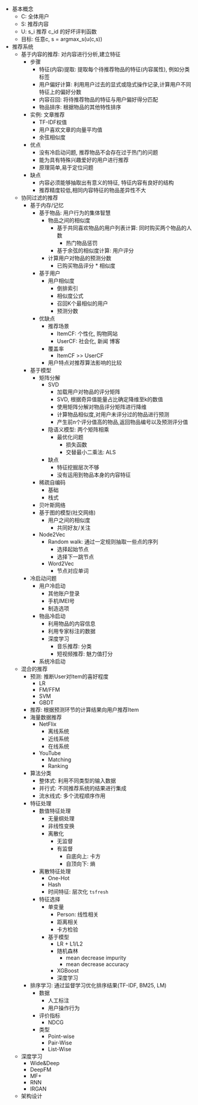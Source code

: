 - 基本概念
    - C: 全体用户
    - S: 推荐内容
    - U: s_i 推荐 c_id 的好坏评判函数
    - 目标: 任意c, s = argmax_s(u(c,s))
- 推荐系统
    - 基于内容的推荐: 对内容进行分析,建立特征
        - 步骤
            - 特征(内容)提取: 提取每个待推荐物品的特征(内容属性), 例如分类标签
            - 用户偏好计算: 利用用户过去的显式或隐式操作记录,计算用户不同特征上的偏好分数
            - 内容召回: 将待推荐物品的特征与用户偏好得分匹配
            - 物品排序: 根据物品的其他特性排序
        - 实例: 文章推荐
            - TF-IDF权值
            - 用户喜欢文章的向量平均值
            - 余弦相似度
        - 优点
            - 没有冷启动问题, 推荐物品不会存在过于热门的问题
            - 能为具有特殊兴趣爱好的用户进行推荐
            - 原理简单,易于定位问题
        - 缺点
            - 内容必须能够抽取出有意义的特征, 特征内容有良好的结构
            - 推荐精度较低,相同内容特征的物品差异性不大
    - 协同过滤的推荐
        - 基于内存/记忆
            - 基于物品: 用户行为的集体智慧
                - 物品之间的相似度
                    - 基于共同喜欢物品的用户列表计算: 同时购买两个物品的人数
                        - 热门物品惩罚
                    - 基于余弦的相似度计算: 用户评分
                - 计算用户对物品的预测分数
                    - 已购买物品评分 * 相似度
            - 基于用户
                - 用户相似度
                    - 倒排索引
                    - 相似度公式
                    - 召回K个最相似的用户
                    - 预测分数
            - 优缺点
                - 推荐场景
                    - ItemCF: 个性化, 购物网站
                    - UserCF: 社会化, 新闻 博客
                - 覆盖率
                    - ItemCF >> UserCF
                - 用户特点对推荐算法影响的比较
        - 基于模型
            - 矩阵分解
                - SVD
                    - 加载用户对物品的评分矩阵
                    - SVD, 根据奇异值能量占比确定降维至k的数值
                    - 使用矩阵分解对物品评分矩阵进行降维
                    - 计算物品相似度,对用户未评分过的物品进行预测
                    - 产生前n个评分值高的物品,返回物品编号以及预测评分值
                - 隐语义模型: 两个矩阵相乘
                    - 最优化问题
                        - 损失函数
                        - 交替最小二乘法: ALS
                - 缺点
                    - 特征挖掘层次不够
                    - 没有运用到物品本身的内容特征
            - 稀疏自编码
                - 基础
                - 栈式
            - 贝叶斯网络
            - 基于图的模型(社交网络)
                - 用户之间的相似度
                    - 共同好友/关注
            - Node2Vec
                - Random walk: 通过一定规则抽取一些点的序列
                    - 选择起始节点
                    - 选择下一跳节点
                - Word2Vec
                    - 节点对应单词
        - 冷启动问题
            - 用户冷启动
                - 其他账户登录
                - 手机IMEI号
                - 制造选项
            - 物品冷启动
                - 利用物品的内容信息
                - 利用专家标注的数据
                - 深度学习
                    - 音乐推荐: 分类
                    - 短视频推荐: 魅力值打分
            - 系统冷启动
    - 混合的推荐
        - 预测: 推断User对Item的喜好程度
            - LR
            - FM/FFM
            - SVM
            - GBDT
        - 推荐: 根据预测环节的计算结果向用户推荐Item
        - 海量数据推荐
            - NetFlix
                - 离线系统
                - 近线系统
                - 在线系统
            - YouTube
                - Matching
                - Ranking
        - 算法分类
            - 整体式: 利用不同类型的输入数据
            - 并行式: 不同推荐系统的结果进行集成
            - 流水线式: 多个流程顺序作用
        - 特征处理
            - 数值特征处理
                - 无量纲处理
                - 非线性变换
                - 离散化
                    - 无监督
                    - 有监督
                        - 自底向上: 卡方
                        - 自顶向下: 熵
            - 离散特征处理
                - One-Hot
                - Hash
                - 时间特征: 层次化 `tsfresh`
            - 特征选择
                - 单变量
                    - Person: 线性相关
                    - 距离相关
                    - 卡方检验
                - 基于模型
                    - LR + L1/L2
                    - 随机森林
                        - mean decrease impurity
                        - mean decrease accuracy
                    - XGBoost
                    - 深度学习
        - 排序学习: 通过监督学习优化排序结果(TF-IDF, BM25, LM)
            - 数据
                - 人工标注
                - 用户操作行为
            - 评价指标
                - NDCG
            - 类型
                - Point-wise
                - Pair-Wise
                - List-Wise
    - 深度学习
        - Wide&Deep
        - DeepFM
        - MF+
        - RNN
        - IRGAN
    - 架构设计